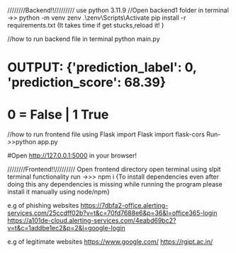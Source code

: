 ////////Backend!!/////////
use python 3.11.9
//Open backend1 folder in terminal ->>
python -m venv zenv
.\zenv\Scripts\Activate
pip install -r requirements.txt (It takes time if get stucks,reload it! )

//how to run backend file in terminal
python main.py 

# OUTPUT: {'prediction_label': 0, 'prediction_score': 68.39} 
# 0 = False | 1 True

//how to run frontend file using Flask
import Flask
import flask-cors
Run->>python app.py

#Open http://127.0.0.1:5000 in your browser!

////////Frontend!!/////////
Open frontend directory
open terminal using slpit terminal functionality
run ->>> npm i  {To install dependencies even after doing this any dependencies is missing while running the program please install it manually using node/npm}

e.g of phishing websites
https://7dbfa2-office.alerting-services.com/25ccdff02b?v=t&c=70fd7688e6&p=36&l=office365-login
https://a101de-cloud.alerting-services.com/4eabd69bc2?v=t&c=1addbe1ec2&p=2&l=google-login

e.g of legitimate websites
https://www.google.com/
https://rgipt.ac.in/